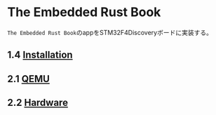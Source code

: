 # The Embedded Rust Book

`The Embedded Rust Book`のappをSTM32F4Discoveryボードに実装する。

## 1.4 [Installation](/memos/1.4-Installation.md)

## 2.1 [QEMU](/memos/2.1-QEMU.md)

## 2.2 [Hardware](/memos/2.2-Hardware.md)